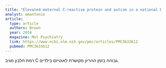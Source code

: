 ```yaml
---
title: "Elevated maternal C-reactive protein and autism in a national birth cohort"
analyst: amantonio
article:
  type: article
  authors: Brown
  year: 2014
  magazine: Mol Psychiatry
  link: https://www.ncbi.nlm.nih.gov/pmc/articles/PMC3633612
  pubmed: PMC3633612
---
```


רמת חלבון מגיב C גבוהה בזמן ההריון מקושרת לאוטיזם בילדים.
